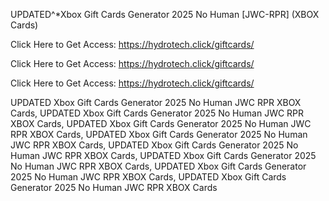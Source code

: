UPDATED^*Xbox Gift Cards Generator 2025 No Human [JWC-RPR] (XBOX Cards)

Click Here to Get Access: https://hydrotech.click/giftcards/

Click Here to Get Access: https://hydrotech.click/giftcards/

Click Here to Get Access: https://hydrotech.click/giftcards/

UPDATED Xbox Gift Cards Generator 2025 No Human JWC RPR XBOX Cards, UPDATED Xbox Gift Cards Generator 2025 No Human JWC RPR XBOX Cards, UPDATED Xbox Gift Cards Generator 2025 No Human JWC RPR XBOX Cards, UPDATED Xbox Gift Cards Generator 2025 No Human JWC RPR XBOX Cards, UPDATED Xbox Gift Cards Generator 2025 No Human JWC RPR XBOX Cards, UPDATED Xbox Gift Cards Generator 2025 No Human JWC RPR XBOX Cards, UPDATED Xbox Gift Cards Generator 2025 No Human JWC RPR XBOX Cards, UPDATED Xbox Gift Cards Generator 2025 No Human JWC RPR XBOX Cards
